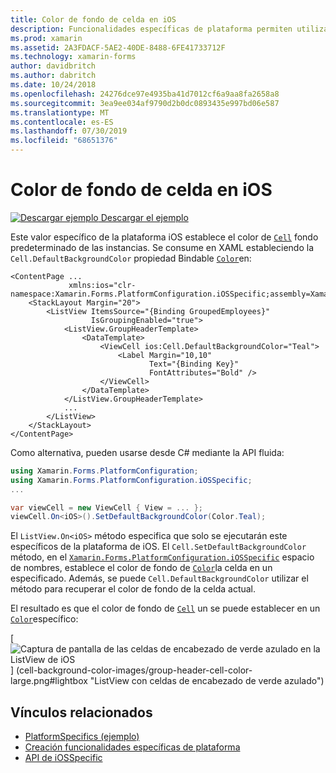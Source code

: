 ```yaml
---
title: Color de fondo de celda en iOS
description: Funcionalidades específicas de plataforma permiten utilizar la funcionalidad que solo está disponible en una plataforma concreta, sin necesidad de implementar los representadores personalizados o los efectos. En este artículo se explica cómo consumir el valor específico de la plataforma iOS que establece el color de fondo predeterminado de las celdas en iOS.
ms.prod: xamarin
ms.assetid: 2A3FDACF-5AE2-40DE-8488-6FE41733712F
ms.technology: xamarin-forms
author: davidbritch
ms.author: dabritch
ms.date: 10/24/2018
ms.openlocfilehash: 24276dce97e4935ba41d7012cf6a9aa8fa2658a8
ms.sourcegitcommit: 3ea9ee034af9790d2b0dc0893435e997bd06e587
ms.translationtype: MT
ms.contentlocale: es-ES
ms.lasthandoff: 07/30/2019
ms.locfileid: "68651376"
---
```

# <a name="cell-background-color-on-ios"></a>Color de fondo de celda en iOS

[![Descargar ejemplo](~/media/shared/download.png) Descargar el ejemplo](https://docs.microsoft.com/samples/xamarin/xamarin-forms-samples/userinterface-platformspecifics)

Este valor específico de la plataforma iOS establece el color de [`Cell`](xref:Xamarin.Forms.Cell) fondo predeterminado de las instancias. Se consume en XAML estableciendo la `Cell.DefaultBackgroundColor` propiedad Bindable [`Color`](xref:Xamarin.Forms.Color)en:

```xaml
<ContentPage ...
             xmlns:ios="clr-namespace:Xamarin.Forms.PlatformConfiguration.iOSSpecific;assembly=Xamarin.Forms.Core">
    <StackLayout Margin="20">
        <ListView ItemsSource="{Binding GroupedEmployees}"
                  IsGroupingEnabled="true">
            <ListView.GroupHeaderTemplate>
                <DataTemplate>
                    <ViewCell ios:Cell.DefaultBackgroundColor="Teal">
                        <Label Margin="10,10"
                               Text="{Binding Key}"
                               FontAttributes="Bold" />
                    </ViewCell>
                </DataTemplate>
            </ListView.GroupHeaderTemplate>
            ...
        </ListView>
    </StackLayout>
</ContentPage>
```

Como alternativa, pueden usarse desde C# mediante la API fluida:

```csharp
using Xamarin.Forms.PlatformConfiguration;
using Xamarin.Forms.PlatformConfiguration.iOSSpecific;
...

var viewCell = new ViewCell { View = ... };
viewCell.On<iOS>().SetDefaultBackgroundColor(Color.Teal);
```

El `ListView.On<iOS>` método especifica que solo se ejecutarán este específicos de la plataforma de iOS. El `Cell.SetDefaultBackgroundColor` método, en el [`Xamarin.Forms.PlatformConfiguration.iOSSpecific`](xref:Xamarin.Forms.PlatformConfiguration.iOSSpecific) espacio de nombres, establece el color de fondo de [`Color`](xref:Xamarin.Forms.Color)la celda en un especificado. Además, se puede `Cell.DefaultBackgroundColor` utilizar el método para recuperar el color de fondo de la celda actual.

El resultado es que el color de fondo de [`Cell`](xref:Xamarin.Forms.Cell) un se puede establecer en un [`Color`](xref:Xamarin.Forms.Color)específico:

[ ![Captura de pantalla de las celdas de encabezado de verde azulado en la ListView de iOS](cell-background-color-images/group-header-cell-color.png "con las celdas de encabezado de verde azulado") ] (cell-background-color-images/group-header-cell-color-large.png#lightbox "ListView con celdas de encabezado de verde azulado")

## <a name="related-links"></a>Vínculos relacionados

- [PlatformSpecifics (ejemplo)](https://docs.microsoft.com/samples/xamarin/xamarin-forms-samples/userinterface-platformspecifics)
- [Creación funcionalidades específicas de plataforma](~/xamarin-forms/platform/platform-specifics/index.md#creating-platform-specifics)
- [API de iOSSpecific](xref:Xamarin.Forms.PlatformConfiguration.iOSSpecific)
